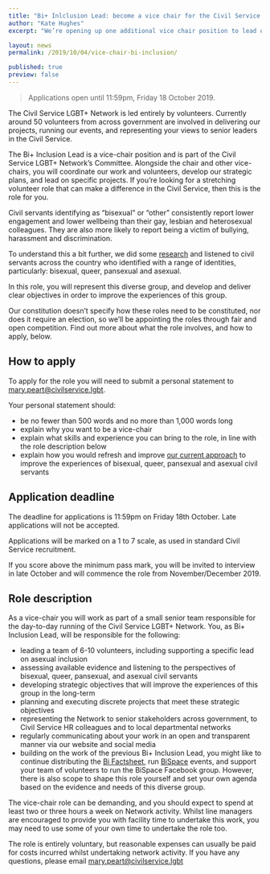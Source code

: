 ```yaml
---
title: "Bi+ Inlclusion Lead: become a vice chair for the Civil Service LGBT+ Network"
author: "Kate Hughes"
excerpt: "We’re opening up one additional vice chair position to lead our work on bi+ inclusion, and other minority sexual identities."

layout: news
permalink: /2019/10/04/vice-chair-bi-inclusion/

published: true
preview: false 
---
```


> Applications open until 11:59pm, Friday 18 October 2019.

The Civil Service LGBT+ Network is led entirely by volunteers. Currently around 50 volunteers from across government are involved in delivering our projects, running our events, and representing your views to senior leaders in the Civil Service.

The Bi+ Inclusion Lead is a vice-chair position and is part of the Civil Service LGBT+ Network’s Committee. Alongside the chair and other vice-chairs, you will coordinate our work and volunteers, develop our strategic plans, and lead on specific projects. If you’re looking for a stretching volunteer role that can make a difference in the Civil Service, then this is the role for you.

Civil servants identifying as “bisexual” or “other” consistently report lower engagement and lower wellbeing than their gay, lesbian and heterosexual colleagues. They are also more likely to report being a victim of bullying, harassment and discrimination. 

To understand this a bit further, we did some [research](https://www.civilservice.lgbt/publication/improving-the-experiences-of-bisexual-civil-servants/) and listened to civil servants across the country who identified with a range of identities, particularly: bisexual, queer, pansexual and asexual.

In this role, you will represent this diverse group, and develop and deliver clear objectives in order to improve the experiences of this group. 

Our constitution doesn’t specify how these roles need to be constituted, nor does it require an election, so we’ll be appointing the roles through fair and open competition. Find out more about what the role involves, and how to apply, below.

## How to apply

To apply for the role you will need to submit a personal statement to <mary.peart@civilservice.lgbt>.

Your personal statement should:

- be no fewer than 500 words and no more than 1,000 words long
- explain why you want to be a vice-chair
- explain what skills and experience you can bring to the role, in line with the role description below
- explain how you would refresh and improve [our current approach](https://www.civilservice.lgbt/publication/improving-the-experiences-of-bisexual-civil-servants/) to improve the experiences of bisexual, queer, pansexual and asexual civil servants

## Application deadline

The deadline for applications is 11:59pm on Friday 18th October. Late applications will not be accepted.

Applications will be marked on a 1 to 7 scale, as used in standard Civil Service recruitment.

If you score above the minimum pass mark, you will be invited to interview in late October and will commence the role from November/December 2019.

## Role description

As a vice-chair you will work as part of a small senior team responsible for the day-to-day running of the Civil Service LGBT+ Network. You, as Bi+ Inclusion Lead, will be responsible for the following:

- leading a team of 6-10 volunteers, including supporting a specific lead on asexual inclusion
- assessing available evidence and listening to the perspectives of bisexual, queer, pansexual, and asexual civil servants
- developing strategic objectives that will improve the experiences of this group in the long-term
- planning and executing discrete projects that meet these strategic objectives
- representing the Network to senior stakeholders across government, to Civil Service HR colleagues and to local departmental networks
- regularly communicating about your work in an open and transparent manner via our website and social media
- building on the work of the previous Bi+ Inclusion Lead, you might like to continue distributing the [Bi Factsheet](https://www.civilservice.lgbt/publication/bi-fact-sheet), run [BiSpace](https://www.civilservice.lgbt/2018/09/30/join-us-at-bispace) events, and support your team of volunteers to run the BiSpace Facebook group. However, there is also scope to shape this role yourself and set your own agenda based on the evidence and needs of this diverse group.

The vice-chair role can be demanding, and you should expect to spend at least two or three hours a week on Network activity. Whilst line managers are encouraged to provide you with facility time to undertake this work, you may need to use some of your own time to undertake the role too.

The role is entirely voluntary, but reasonable expenses can usually be paid for costs incurred whilst undertaking network activity.
If you have any questions, please email mary.peart@civilservice.lgbt 
